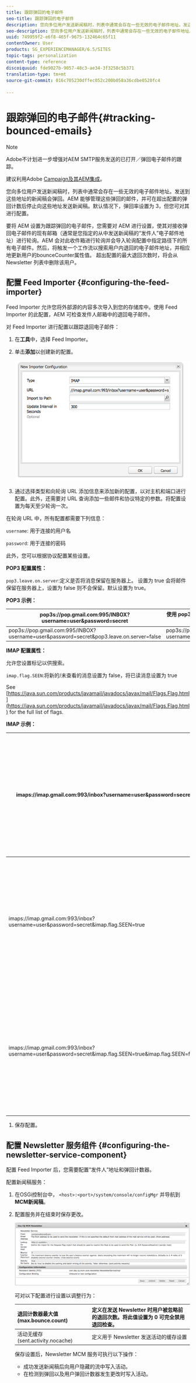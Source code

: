 ```yaml
---
title: 跟踪弹回的电子邮件
seo-title: 跟踪弹回的电子邮件
description: 您向多位用户发送新闻稿时，列表中通常会存在一些无效的电子邮件地址。发送到这些地址的新闻稿会弹回。AEM 能够管理这些弹回的邮件，并可在超出配置的弹回计数后停止向这些地址发送新闻稿。
seo-description: 您向多位用户发送新闻稿时，列表中通常会存在一些无效的电子邮件地址。发送到这些地址的新闻稿会弹回。AEM 能够管理这些弹回的邮件，并可在超出配置的弹回计数后停止向这些地址发送新闻稿。
uuid: 749959f2-e6f8-465f-9675-132464c65f11
contentOwner: User
products: SG_EXPERIENCEMANAGER/6.5/SITES
topic-tags: personalization
content-type: reference
discoiquuid: fde9027b-9057-48c3-ae34-3f3258c5b371
translation-type: tm+mt
source-git-commit: 016c705230dffec052c200b058a36cdbe0520fc4

---
```



# 跟踪弹回的电子邮件{#tracking-bounced-emails}

>[!NOTE]
>
>Adobe不计划进一步增强对AEM SMTP服务发送的已打开／弹回电子邮件的跟踪。
>
>建议利用Adobe [Campaign及其AEM集成](/help/sites-administering/campaign.md)。

您向多位用户发送新闻稿时，列表中通常会存在一些无效的电子邮件地址。发送到这些地址的新闻稿会弹回。AEM 能够管理这些弹回的邮件，并可在超出配置的弹回计数后停止向这些地址发送新闻稿。默认情况下，弹回率设置为 3，但您可对其进行配置。

要将 AEM 设置为跟踪弹回的电子邮件，您需要对 AEM 进行设置，使其对接收弹回电子邮件的现有邮箱（通常是您指定的从中发送新闻稿的“发件人”电子邮件地址）进行轮询。AEM 会对此收件箱进行轮询并会导入轮询配置中指定路径下的所有电子邮件。然后，将触发一个工作流以搜索用户内退回的电子邮件地址，并相应地更新用户的bounceCounter属性值。 超出配置的最大退回次数时，将会从 Newsletter 列表中删除该用户。

## 配置 Feed Importer {#configuring-the-feed-importer}

Feed Importer 允许您将外部源的内容多次导入到您的存储库中。使用 Feed Importer 的此配置，AEM 可检查发件人邮箱中的退回电子邮件。

对 Feed Importer 进行配置以跟踪退回电子邮件：

1. 在&#x200B;**工具**&#x200B;中，选择 Feed Importer。

1. 单击&#x200B;**添加**&#x200B;以创建新的配置。

   ![chlimage_1](assets/chlimage_1a.png)

1. 通过选择类型和向轮询 URL 添加信息来添加新的配置，以对主机和端口进行配置。此外，还需要对 URL 查询添加一些邮件和协议特定的参数。将配置设置为每天至少轮询一次。

   
在轮询 URL 中，所有配置都需要下列信息：

   `username`: 用于连接的用户名

   `password`: 用于连接的密码

   此外，您可以根据协议配置某些设置。

   **POP3 配置属性：**

   `pop3.leave.on.server`:定义是否将消息保留在服务器上。 设置为 true 会将邮件保留在服务器上，设置为 false 则不会保留。默认设置为 true。

   **POP3 示例：**

   | pop3s://pop.gmail.com:995/INBOX?username=user&amp;password=secret | 使用 pop3 通过 SSL 以用户/密码方式连接到 GMail 端口 993 时，默认将消息保留在服务器上  |
   |---|---|
   | pop3s://pop.gmail.com:995/INBOX?username=user&amp;password=secret&amp;pop3.leave.on.server=false | pop3s://pop.gmail.com:995/INBOX?username=user&amp;password=secret&amp;pop3.leave.on.server=false |

   **IMAP 配置属性：**

   允许您设置标记以供搜索。

   `imap.flag.SEEN`:将新的/未查看的消息设置为 false，将已读消息设置为 true

   See [https://java.sun.com/products/javamail/javadocs/javax/mail/Flags.Flag.html](https://java.sun.com/products/javamail/javadocs/javax/mail/Flags.Flag.html) for the full list of flags.

   **IMAP 示例：**

   | imaps://imap.gmail.com:993/inbox?username=user&amp;password=secret | 使用 IMAP 通过 SSL 以用户/密码方式连接到 GMail 端口 993。默认只获取新消息。 |
   |---|---|
   | imaps://imap.gmail.com:993/inbox?username=user&amp;password=secret&amp;imap.flag.SEEN=true | 使用 IMAP 通过 SSL 以用户/密码方式连接到 GMail 993 时，只会获取已查看的消息。 |
   | imaps://imap.gmail.com:993/inbox?username=user&amp;password=secret&amp;imap.flag.SEEN=true&amp;imap.flag.SEEN=false | 使用 IMAP 通过 SSL 以用户/密码方式连接到 GMail 993 时，会获取已读消息或新消息。 |

1. 保存配置。

## 配置 Newsletter 服务组件 {#configuring-the-newsletter-service-component}

配置 Feed Importer 后，您需要配置“发件人”地址和弹回计数器。

配置新闻稿服务：

1. 在OSGi控制台中， `<host>:<port>/system/console/configMgr` 并导航到 **MCM新闻稿**。

1. 配置服务并在结束时保存更改。

   ![chlimage_1-1](assets/chlimage_1-1a.png)

   可对以下配置进行设置以调整行为：

   | 退回计数器最大值 (max.bounce.count) | 定义在发送 Newsletter 时用户被忽略前的退回次数。将此值设置为 0 可完全禁用退回检查。 |
   |---|---|
   | 活动无缓存 (sent.activity.nocache) | 定义用于 Newsletter 发送活动的缓存设置 |

   保存设置后，Newsletter MCM 服务可执行以下操作：

   * 成功发送新闻稿后向用户隐藏的流中写入活动。
   * 在检测到弹回以及用户弹回计数器发生更改时写入活动。
